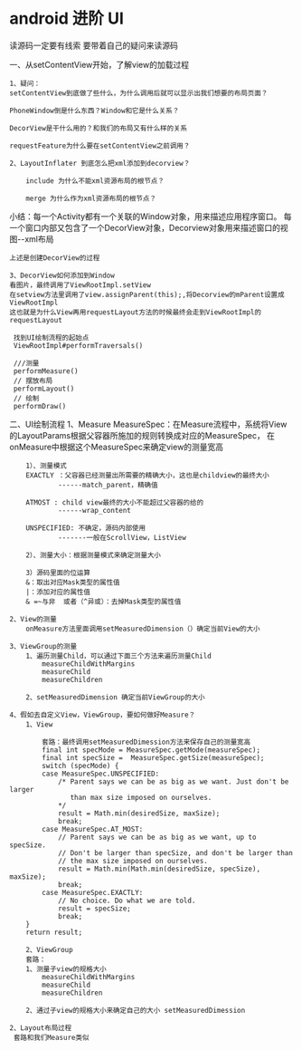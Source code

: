 # android 进阶 UI #
读源码一定要有线索
要带着自己的疑问来读源码

一、从setContentView开始，了解view的加载过程
	
	1、疑问：
	setContentView到底做了些什么，为什么调用后就可以显示出我们想要的布局页面？
	
	PhoneWindow倒是什么东西？Window和它是什么关系？
	
	DecorView是干什么用的？和我们的布局又有什么样的关系
	
	requestFeature为什么要在setContentView之前调用？
	
	2、LayoutInflater 到底怎么把xml添加到decorview？
	
		include 为什么不能xml资源布局的根节点？
		
		merge 为什么作为xml资源布局的根节点？
	
   小结：每一个Activity都有一个关联的Window对象，用来描述应用程序窗口。
		 每一个窗口内部又包含了一个DecorView对象，Decorview对象用来描述窗口的视图--xml布局
	
	上述是创建DecorView的过程
	
	3、DecorView如何添加到Window
	看图片，最终调用了ViewRootImpl.setView
	在setview方法里调用了view.assignParent(this);,将Decorview的mParent设置成ViewRootImpl
	这也就是为什么View再用requestLayout方法的时候最终会走到ViewRootImpl的requestLayout
	
     找到UI绘制流程的起始点
	 ViewRootImpl#performTraversals()
	 
	 ///测量
	 performMeasure()
	 // 摆放布局
	 performLayout()
	 // 绘制
	 performDraw()
	 
二、UI绘制流程
	1、Measure
		MeasureSpec：在Measure流程中，系统将View的LayoutParams根据父容器所施加的规则转换成对应的MeasureSpec，
		在onMeasure中根据这个MeasureSpec来确定view的测量宽高
		
		1）、测量模式
		EXACTLY ：父容器已经测量出所需要的精确大小，这也是childview的最终大小
				------match_parent，精确值
				
		ATMOST : child view最终的大小不能超过父容器的给的
				------wrap_content 
				
		UNSPECIFIED: 不确定，源码内部使用
				-------一般在ScrollView，ListView 
				
		2）、测量大小：根据测量模式来确定测量大小
	
		3）源码里面的位运算
		&：取出对应Mask类型的属性值
		|：添加对应的属性值
		& =~与非  或者（^异或）：去掉Mask类型的属性值
		
	2、View的测量
		onMeasure方法里面调用setMeasuredDimension（）确定当前View的大小
	
	3、ViewGroup的测量
		1、遍历测量Child，可以通过下面三个方法来遍历测量Child
			measureChildWithMargins
			measureChild
			measureChildren
		
		2、setMeasuredDimension 确定当前ViewGroup的大小
		
	4、假如去自定义View，ViewGroup，要如何做好Measure？
		1、View
			
			套路：最终调用setMeasuredDimession方法来保存自己的测量宽高
			final int specMode = MeasureSpec.getMode(measureSpec);
			final int specSize =  MeasureSpec.getSize(measureSpec);
			switch (specMode) {
            case MeasureSpec.UNSPECIFIED:
                /* Parent says we can be as big as we want. Just don't be larger
                   than max size imposed on ourselves.
                */
                result = Math.min(desiredSize, maxSize);
                break;
            case MeasureSpec.AT_MOST:
                // Parent says we can be as big as we want, up to specSize.
                // Don't be larger than specSize, and don't be larger than
                // the max size imposed on ourselves.
                result = Math.min(Math.min(desiredSize, specSize), maxSize);
                break;
            case MeasureSpec.EXACTLY:
                // No choice. Do what we are told.
                result = specSize;
                break;
        }
        return result;
			
		2、ViewGroup
		套路：
		1、测量子view的规格大小
			measureChildWithMargins
			measureChild
			measureChildren
			
		2、通过子view的规格大小来确定自己的大小 setMeasuredDimession
		
	2、Layout布局过程
     套路和我们Measure类似
